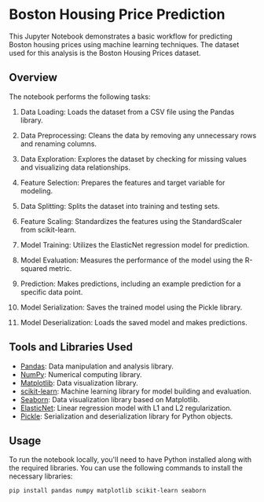 # Boston Housing Price Prediction

This Jupyter Notebook demonstrates a basic workflow for predicting Boston housing prices using machine learning techniques. The dataset used for this analysis is the Boston Housing Prices dataset.

## Overview

The notebook performs the following tasks:

1. Data Loading: Loads the dataset from a CSV file using the Pandas library.

2. Data Preprocessing: Cleans the data by removing any unnecessary rows and renaming columns.

3. Data Exploration: Explores the dataset by checking for missing values and visualizing data relationships.

4. Feature Selection: Prepares the features and target variable for modeling.

5. Data Splitting: Splits the dataset into training and testing sets.

6. Feature Scaling: Standardizes the features using the StandardScaler from scikit-learn.

7. Model Training: Utilizes the ElasticNet regression model for prediction.

8. Model Evaluation: Measures the performance of the model using the R-squared metric.

9. Prediction: Makes predictions, including an example prediction for a specific data point.

10. Model Serialization: Saves the trained model using the Pickle library.

11. Model Deserialization: Loads the saved model and makes predictions.

## Tools and Libraries Used

- [Pandas](https://pandas.pydata.org/): Data manipulation and analysis library.
- [NumPy](https://numpy.org/): Numerical computing library.
- [Matplotlib](https://matplotlib.org/): Data visualization library.
- [scikit-learn](https://scikit-learn.org/stable/): Machine learning library for model building and evaluation.
- [Seaborn](https://seaborn.pydata.org/): Data visualization library based on Matplotlib.
- [ElasticNet](https://scikit-learn.org/stable/modules/generated/sklearn.linear_model.ElasticNet.html): Linear regression model with L1 and L2 regularization.
- [Pickle](https://docs.python.org/3/library/pickle.html): Serialization and deserialization library for Python objects.

## Usage

To run the notebook locally, you'll need to have Python installed along with the required libraries. You can use the following commands to install the necessary libraries:

```bash
pip install pandas numpy matplotlib scikit-learn seaborn

